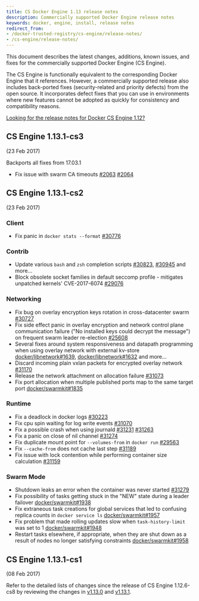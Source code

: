 ```yaml
---
title: CS Docker Engine 1.13 release notes
description: Commercially supported Docker Engine release notes
keywords: docker, engine, install, release notes
redirect_from:
- /docker-trusted-registry/cs-engine/release-notes/
- /cs-engine/release-notes/
---
```


This document describes the latest changes, additions, known issues, and fixes
for the commercially supported Docker Engine (CS Engine).

The CS Engine is functionally equivalent to the corresponding Docker Engine that
it references. However, a commercially supported release also includes
back-ported fixes (security-related and priority defects) from the open source.
It incorporates defect fixes that you can use in environments where new features
cannot be adopted as quickly for consistency and compatibility reasons.

[Looking for the release notes for Docker CS Engine 1.12?](/cs-engine/1.12/release-notes/index.md)

## CS Engine 1.13.1-cs3
(23 Feb 2017)

Backports all fixes from 17.03.1

* Fix issue with swarm CA timeouts [#2063](https://github.com/docker/swarmkit/pull/2063) [#2064](https://github.com/docker/swarmkit/pull/2064/files)

## CS Engine 1.13.1-cs2
(23 Feb 2017)

### Client

* Fix panic in `docker stats --format` [#30776](https://github.com/moby/moby/pull/30776)

### Contrib

* Update various `bash` and `zsh` completion scripts [#30823](https://github.com/moby/moby/pull/30823), [#30945](https://github.com/moby/moby/pull/30945) and more...
* Block obsolete socket families in default seccomp profile - mitigates unpatched kernels' CVE-2017-6074 [#29076](https://github.com/moby/moby/pull/29076)

### Networking

* Fix bug on overlay encryption keys rotation in cross-datacenter swarm [#30727](https://github.com/moby/moby/pull/30727)
* Fix side effect panic in overlay encryption and network control plane communication failure ("No installed keys could decrypt the message") on frequent swarm leader re-election [#25608](https://github.com/moby/moby/pull/25608)
* Several fixes around system responsiveness and datapath programming when using overlay network with external kv-store [docker/libnetwork#1639](https://github.com/docker/libnetwork/pull/1639), [docker/libnetwork#1632](https://github.com/docker/libnetwork/pull/1632) and more...
* Discard incoming plain vxlan packets for encrypted overlay network [#31170](https://github.com/moby/moby/pull/31170)
* Release the network attachment on allocation failure [#31073](https://github.com/moby/moby/pull/31073)
* Fix port allocation when multiple published ports map to the same target port [docker/swarmkit#1835](https://github.com/docker/swarmkit/pull/1835)

### Runtime

* Fix a deadlock in docker logs [#30223](https://github.com/moby/moby/pull/30223)
* Fix cpu spin waiting for log write events [#31070](https://github.com/moby/moby/pull/31070)
* Fix a possible crash when using journald [#31231](https://github.com/moby/moby/pull/31231) [#31263](https://github.com/moby/moby/pull/31231)
* Fix a panic on close of nil channel [#31274](https://github.com/moby/moby/pull/31274)
* Fix duplicate mount point for `--volumes-from` in `docker run` [#29563](https://github.com/moby/moby/pull/29563)
* Fix `--cache-from` does not cache last step [#31189](https://github.com/moby/moby/pull/31189)
* Fix issue with lock contention while performing container size calculation [#31159](https://github.com/moby/moby/pull/31159)

### Swarm Mode

* Shutdown leaks an error when the container was never started [#31279](https://github.com/moby/moby/pull/31279)
* Fix possibility of tasks getting stuck in the "NEW" state during a leader failover [docker/swarmkit#1938](https://github.com/docker/swarmkit/pull/1938)
* Fix extraneous task creations for global services that led to confusing replica counts in `docker service ls` [docker/swarmkit#1957](https://github.com/docker/swarmkit/pull/1957)
* Fix problem that made rolling updates slow when `task-history-limit` was set to 1 [docker/swarmkit#1948](https://github.com/docker/swarmkit/pull/1948)
* Restart tasks elsewhere, if appropriate, when they are shut down as a result of nodes no longer satisfying constraints [docker/swarmkit#1958](https://github.com/docker/swarmkit/pull/1958)

## CS Engine 1.13.1-cs1

(08 Feb 2017)

Refer to the detailed lists of changes since the release of CS Engine 1.12.6-cs8
by reviewing the changes in [v1.13.0](https://github.com/moby/moby/releases/tag/v1.13.0)
and [v1.13.1](https://github.com/moby/moby/releases/tag/v1.13.1).
